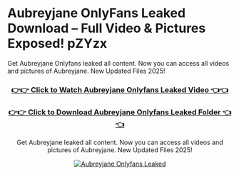 # Aubreyjane OnlyFans Leaked Download – Full Video & Pictures Exposed! pZYzx

Get Aubreyjane Onlyfans leaked all content. Now you can access all videos and pictures of Aubreyjane. New Updated Files 2025!  
<div align="center">
  
### [👉👉 Click to Watch Aubreyjane Onlyfans Leaked Video 👈👈](https://links2leaks.com/aubreyjane)  
### [👉👉 Click to Download Aubreyjane Onlyfans Leaked Folder 👈👈](https://links2leaks.com/aubreyjane)  

Get Aubreyjane leaked all content. Now you can access all videos and pictures of Aubreyjane. New Updated Files 2025!  

[![Aubreyjane Onlyfans Leaked](https://i.ibb.co/93hzkbrt/l2l.gif)](https://links2leaks.com/aubreyjane)  

</div>
